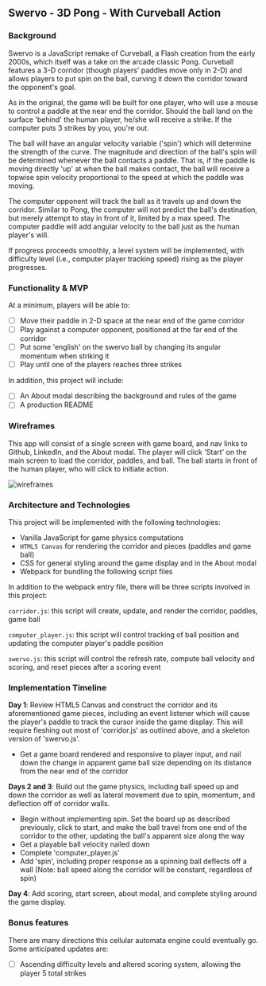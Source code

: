 ## Swervo - 3D Pong - With Curveball Action

### Background

Swervo is a JavaScript remake of Curveball, a Flash creation from the early 2000s, which itself was a take on the arcade classic Pong. Curveball features a 3-D corridor (though players' paddles move only in 2-D) and allows players to put spin on the ball, curving it down the corridor toward the opponent's goal.

As in the original, the game will be built for one player, who will use a mouse to control a paddle at the near end the corridor. Should the ball land on the surface 'behind' the human player, he/she will receive a strike. If the computer puts 3 strikes by you, you're out.

The ball will have an angular velocity variable ('spin') which will determine the strength of the curve. The magnitude and direction of the ball's spin will be determined whenever the ball contacts a paddle. That is, if the paddle is moving directly 'up' at when the ball makes contact, the ball will receive a topwise spin velocity proportional to the speed at which the paddle was moving.

The computer opponent will track the ball as it travels up and down the corridor. Similar to Pong, the computer will not predict the ball's destination, but merely attempt to stay in front of it, limited by a max speed. The computer paddle will add angular velocity to the ball just as the human player's will.

If progress proceeds smoothly, a level system will be implemented, with difficulty level (i.e., computer player tracking speed) rising as the player progresses.

### Functionality & MVP  

At a minimum, players will be able to:

- [ ] Move their paddle in 2-D space at the near end of the game corridor
- [ ] Play against a computer opponent, positioned at the far end of the corridor
- [ ] Put some 'english' on the swervo ball by changing its angular momentum when striking it
- [ ] Play until one of the players reaches three strikes

In addition, this project will include:

- [ ] An About modal describing the background and rules of the game
- [ ] A production README

### Wireframes

This app will consist of a single screen with game board, and nav links to Github, LinkedIn,
and the About modal.  The player will click 'Start' on the main screen to load the corridor, paddles, and ball. The ball starts in front of the human player, who will click to initiate action.

![wireframes](https://github.com/atom-r/)

### Architecture and Technologies

This project will be implemented with the following technologies:

- Vanilla JavaScript for game physics computations
- `HTML5 Canvas` for rendering the corridor and pieces (paddles and game ball)
- CSS for general styling around the game display and in the About modal
- Webpack for bundling the following script files

In addition to the webpack entry file, there will be three scripts involved in this project:

`corridor.js`: this script will create, update, and render the corridor, paddles, game ball

`computer_player.js`: this script will control tracking of ball position and updating the computer player's paddle position

`swervo.js`: this script will control the refresh rate, compute ball velocity and scoring, and reset pieces after a scoring event

### Implementation Timeline

**Day 1**: Review HTML5 Canvas and construct the corridor and its aforementioned game pieces, including an event listener which will cause the player's paddle to track the cursor inside the game display. This will require fleshing out most of 'corridor.js' as outlined above, and a skeleton version of 'swervo.js'.

- Get a game board rendered and responsive to player input, and nail down the change in apparent game ball size depending on its distance from the near end of the corridor

**Days 2 and 3**: Build out the game physics, including ball speed up and down the corridor as well as lateral movement due to spin, momentum, and deflection off of corridor walls.

- Begin without implementing spin. Set the board up as described previously, click to start, and make the ball travel from one end of the corridor to the other, updating the ball's apparent size along the way
- Get a playable ball velocity nailed down
- Complete 'computer_player.js'
- Add 'spin', including proper response as a spinning ball deflects off a wall (Note: ball speed along the corridor will be constant, regardless of spin)

**Day 4**: Add scoring, start screen, about modal, and complete styling around the game display.


### Bonus features

There are many directions this cellular automata engine could eventually go.  Some anticipated updates are:

- [ ] Ascending difficulty levels and altered scoring system, allowing the player 5 total strikes
